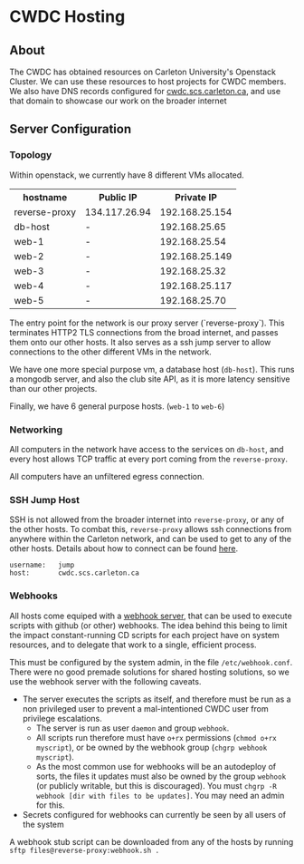 # CWDC Hosting

## About
The CWDC has obtained resources on Carleton University's Openstack Cluster. We can use these resources to host projects for CWDC members. We also have DNS records configured for [cwdc.scs.carleton.ca](https://cwdc.scs.carleton.ca), and use that domain to showcase our work on the broader internet


## Server Configuration
### Topology
Within openstack, we currently have 8 different VMs allocated. 
<table>
<tr>
    <th>hostname</th>
    <th>Public IP</th>
    <th>Private IP</th>
</tr>
<tr>
    <td>reverse-proxy</td>
    <td>134.117.26.94</td>
    <td>192.168.25.154</td>
</tr>
<tr>
    <td>db-host</td>
    <td>-</td>
    <td>192.168.25.65</td>
</tr>
<tr>
    <td>web-1</td>
    <td>-</td>
    <td>192.168.25.54</td>
</tr>
<tr>
    <td>web-2</td>
    <td>-</td>
    <td>192.168.25.149</td>
</tr>
<tr>
    <td>web-3</td>
    <td>-</td>
    <td>192.168.25.32</td>
</tr>
<tr>
    <td>web-4</td>
    <td>-</td>
    <td>192.168.25.117</td>
</tr>
<tr>
    <td>web-5</td>
    <td>-</td>
    <td>192.168.25.70</td>
</tr>


</table>
The entry point for the network is our proxy server (`reverse-proxy`). This terminates HTTP2 TLS connections from the broad internet, and passes them onto our other hosts. It also serves as a ssh jump server to allow connections to the other different VMs in the network.

We have one more special purpose vm, a database host (`db-host`). This runs a mongodb server, and also the club site API, as it is more latency sensitive than our other projects.

Finally, we have 6 general purpose hosts. (`web-1` to `web-6`)



### Networking

All computers in the network have access to the services on `db-host`, and every host allows TCP traffic at every port coming from the `reverse-proxy`.

All computers have an unfiltered egress connection.


### SSH Jump Host

SSH is not allowed from the broader internet into `reverse-proxy`, or any of the other hosts. To combat this, `reverse-proxy` allows ssh connections from anywhere within the Carleton network, and can be used to get to any of the other hosts. Details about how to connect can be found [here](example.com).
```
username:   jump
host:       cwdc.scs.carleton.ca
```

### Webhooks
All hosts come equiped with a [webhook server](https://github.com/adnanh/webhook), that can be used to execute scripts with github (or other) webhooks. The idea behind this being to limit the impact constant-running CD scripts for each project have on system resources, and to delegate that work to a single, efficient process.

This must be configured by the system admin, in the file `/etc/webhook.conf`. There were no good premade solutions for shared hosting solutions, so we use the webhook server with the following caveats.
 - The server executes the scripts as itself, and therefore must be run as a non privileged user to prevent a mal-intentioned CWDC user from privilege escalations. 
    - The server is run as user `daemon` and group `webhook`.
    - All scripts run therefore must have `o+rx` permissions (`chmod o+rx myscript`), or be owned by the webhook group (`chgrp webhook myscript`).
    - As the most common use for webhooks will be an autodeploy of sorts, the files it updates must also be owned by the group `webhook` (or publicly writable, but this is discouraged). You must `chgrp -R webhook [dir with files to be updates]`. You may need an admin for this.
- Secrets configured for webhooks can currently be seen by all users of the system

A webhook stub script can be downloaded from any of the hosts by running `sftp files@reverse-proxy:webhook.sh .`
